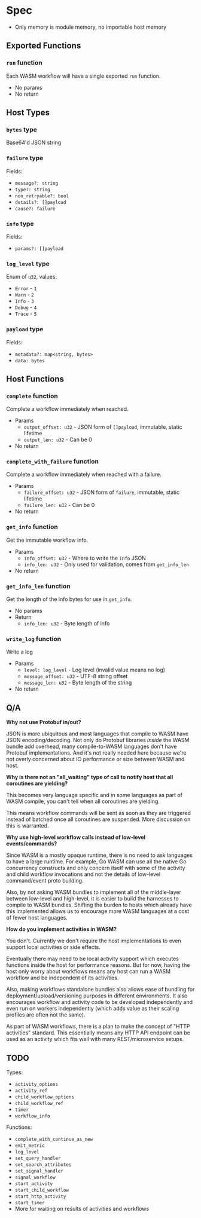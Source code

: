 # Spec

* Only memory is module memory, no importable host memory

## Exported Functions

### `run` function

Each WASM workflow will have a single exported `run` function.

* No params
* No return

## Host Types

### `bytes` type

Base64'd JSON string

### `failure` type

Fields:

* `message?: string`
* `type?: string`
* `non_retryable?: bool`
* `details?: []payload`
* `cause?: failure`

### `info` type

Fields:

* `params?: []payload`

### `log_level` type

Enum of `u32`, values:

* `Error` - `1`
* `Warn` - `2`
* `Info` - `3`
* `Debug` - `4`
* `Trace` - `5`

### `payload` type

Fields:

* `metadata?: map<string, bytes>`
* `data: bytes`

## Host Functions

### `complete` function

Complete a workflow immediately when reached.

* Params
  * `output_offset: u32` - JSON form of `[]payload`, immutable, static lifetime
  * `output_len: u32` - Can be 0
* No return

### `complete_with_failure` function

Complete a workflow immediately when reached with a failure.

* Params
  * `failure_offset: u32` - JSON form of `failure`, immutable, static lifetime
  * `failure_len: u32` - Can be 0
* No return

### `get_info` function

Get the immutable workflow info.

* Params
  * `info_offset: u32` - Where to write the `info` JSON
  * `info_len: u32` - Only used for validation, comes from `get_info_len`
* No return

### `get_info_len` function

Get the length of the info bytes for use in `get_info`.

* No params
* Return
  * `info_len: u32` - Byte length of info

### `write_log` function

Write a log

* Params
  * `level: log_level` - Log level (invalid value means no log)
  * `message_offset: u32` - UTF-8 string offset
  * `message_len: u32` - Byte length of the string
* No return

## Q/A

**Why not use Protobuf in/out?**

JSON is more ubiquitous and most languages that compile to WASM have JSON encoding/decoding. Not only do Protobuf
libraries _inside_ the WASM bundle add overhead, many compile-to-WASM languages don't have Protobuf implementations. And
it's not really needed here because we're not overly concerned about IO performance or size between WASM and host.

**Why is there not an "all_waiting" type of call to notify host that all coroutines are yielding?**

This becomes very language specific and in some languages as part of WASM compile, you can't tell when all coroutines
are yielding.

This means workflow commands will be sent as soon as they are triggered instead of batched once all coroutines are
suspended. More discussion on this is warranted.

**Why use high-level workflow calls instead of low-level events/commands?**

Since WASM is a mostly opaque runtime, there is no need to ask languages to have a large runtime. For example, Go WASM
can use all the native Go concurrency constructs and only concern itself with some of the activity and child workflow
invocations and not the details of low-level command/event proto building.

Also, by not asking WASM bundles to implement all of the middle-layer between low-level and high-level, it is easier to
build the harnesses to compile to WASM bundles. Shifting the burden to hosts which already have this implemented allows
us to encourage more WASM languages at a cost of fewer host languages.

**How do you implement activities in WASM?**

You don't. Currently we don't require the host implementations to even support local activities or side effects.

Eventually there may need to be local activity support which executes functions inside the host for performance reasons.
But for now, having the host only worry about workflows means any host can run a WASM workflow and be independent of its
activities.

Also, making workflows standalone bundles also allows ease of bundling for deployment/upload/versioning purposes in
different environments. It also encourages workflow and activity code to be developed independently and even run on
workers independently (which adds value as their scaling profiles are often not the same).

As part of WASM workflows, there is a plan to make the concept of "HTTP activities" standard. This essentially means any
HTTP API endpoint can be used as an activity which fits well with many REST/microservice setups.

## TODO

Types:

* `activity_options`
* `activity_ref`
* `child_workflow_options`
* `child_workflow_ref`
* `timer`
* `workflow_info`

Functions:

* `complete_with_continue_as_new`
* `emit_metric`
* `log_level`
* `set_query_handler`
* `set_search_attributes`
* `set_signal_handler`
* `signal_workflow`
* `start_activity`
* `start_child_workflow`
* `start_http_activity`
* `start_timer`
* More for waiting on results of activities and workflows
